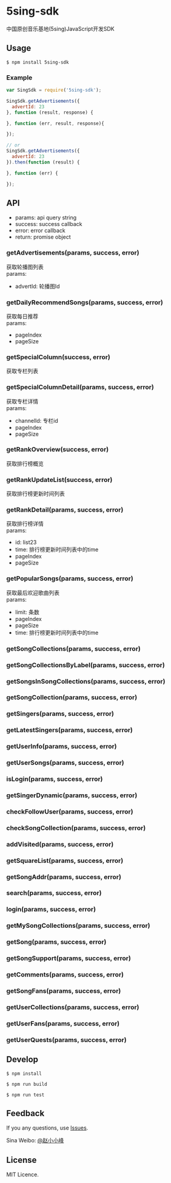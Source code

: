 # 5sing-sdk

中国原创音乐基地(5sing)JavaScript开发SDK

## Usage
```
$ npm install 5sing-sdk
```

### Example
```javascript
var SingSdk = require('5sing-sdk');

SingSdk.getAdvertisements({
  advertId: 23
}, function (result, response) {

}, function (err, result, response){

});

// or 
SingSdk.getAdvertisements({
  advertId: 23
}).then(function (result) {

}, function (err) {

});
```

## API
* params: api query string
* success: success callback
* error: error callback
* return: promise object


### getAdvertisements(params, success, error)
获取轮播图列表  
params:
* advertId: 轮播图Id

### getDailyRecommendSongs(params, success, error)
获取每日推荐  
params:
* pageIndex
* pageSize

### getSpecialColumn(success, error)
获取专栏列表  

### getSpecialColumnDetail(params, success, error)
获取专栏详情  
params:
* channelId: 专栏id
* pageIndex
* pageSize

### getRankOverview(success, error)
获取排行榜概览  

### getRankUpdateList(success, error)
获取排行榜更新时间列表  

### getRankDetail(params, success, error)
获取排行榜详情  
params:
* id: list23
* time: 排行榜更新时间列表中的time
* pageIndex
* pageSize
### getPopularSongs(params, success, error)
获取最后欢迎歌曲列表  
params:
* limit: 条数
* pageIndex
* pageSize
* time: 排行榜更新时间列表中的time

### getSongCollections(params, success, error)

### getSongCollectionsByLabel(params, success, error)

### getSongsInSongCollections(params, success, error)

### getSongCollection(params, success, error)

### getSingers(params, success, error)

### getLatestSingers(params, success, error)

### getUserInfo(params, success, error)

### getUserSongs(params, success, error)

### isLogin(params, success, error)

### getSingerDynamic(params, success, error)

### checkFollowUser(params, success, error)

### checkSongCollection(params, success, error)

### addVisited(params, success, error)

### getSquareList(params, success, error)

### getSongAddr(params, success, error)

### search(params, success, error)

### login(params, success, error)

### getMySongCollections(params, success, error)

### getSong(params, success, error)

### getSongSupport(params, success, error)

### getComments(params, success, error)

### getSongFans(params, success, error)

### getUserCollections(params, success, error)

### getUserFans(params, success, error)

### getUserQuests(params, success, error)

## Develop
```
$ npm install 

$ npm run build

$ npm run test
```

## Feedback
If you any questions, use [Issues](https://github.com/i5sing/5sing-sdk/issues).

Sina Weibo: [@赵小小峰](http://weibo.com/5101118493)

## License
MIT Licence.
